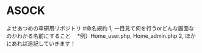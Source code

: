 # ASOCK
よせあつめの卒研用リポジトリ
#命名規約
1, 一目見て何を行うorどんな画面なのかわかる名前にすること
　*例）Home_user.php, Home_admin.php
2, ほかにあれば追記していきます！
